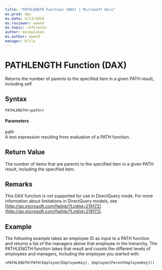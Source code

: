 ```yaml
---
title: "PATHLENGTH Function (DAX) | Microsoft Docs"
ms.prod: dax
ms.date: 4/13/2018
ms.reviewer: owend
ms.topic: reference
author: minewiskan
ms.author: owend
manager: kfile
---
```

# PATHLENGTH Function (DAX)
Returns the number of parents to the specified item in a given PATH result, including self.  
  
## Syntax  
  
```  
PATHLENGTH(<path>)  
```  
  
#### Parameters  
path  
A text expression resulting from evaluation of a PATH function.  
  
## Return Value  
The number of items that are parents to the specified item in a given PATH result, including the specified item.  
  
## Remarks  
This DAX function is not supported for use in DirectQuery mode. For more information about limitations in DirectQuery models, see  [http://go.microsoft.com/fwlink/?LinkId=219172](http://go.microsoft.com/fwlink/?LinkId=219172).  
  
## Example  
The following example takes an employee ID as input to a PATH function and returns a list of the managers above that employee in the hierarchy, The PATHLENGTH function takes that result and counts the different levels of employees and managers, including the employee you started with.  
  
```  
=PATHLENGTH(PATH(Employee[EmployeeKey], Employee[ParentEmployeeKey]))  
```  
